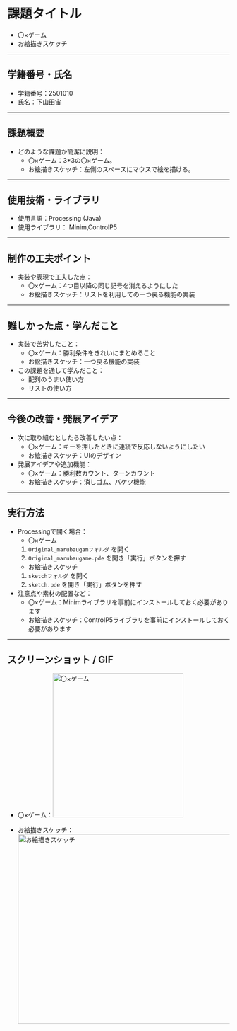 
# 課題タイトル
- 〇×ゲーム
- お絵描きスケッチ

---

## 学籍番号・氏名
- 学籍番号：2501010
- 氏名：下山田宙

---

## 課題概要
- どのような課題か簡潔に説明：
  - 〇×ゲーム：3*3の〇×ゲーム。
  - お絵描きスケッチ：左側のスペースにマウスで絵を描ける。

---

## 使用技術・ライブラリ
- 使用言語：Processing (Java)
- 使用ライブラリ：
  Minim,ControlP5

---

## 制作の工夫ポイント
- 実装や表現で工夫した点：
  - 〇×ゲーム：4つ目以降の同じ記号を消えるようにした
  - お絵描きスケッチ：リストを利用しての一つ戻る機能の実装

---

## 難しかった点・学んだこと
- 実装で苦労したこと：
  - 〇×ゲーム：勝利条件をきれいにまとめること
  - お絵描きスケッチ：一つ戻る機能の実装  
- この課題を通して学んだこと：
  - 配列のうまい使い方
  - リストの使い方

---

## 今後の改善・発展アイデア
- 次に取り組むとしたら改善したい点：
  - 〇×ゲーム：キーを押したときに連続で反応しないようにしたい
  - お絵描きスケッチ：UIのデザイン
- 発展アイデアや追加機能：
  - 〇×ゲーム：勝利数カウント、ターンカウント
  - お絵描きスケッチ：消しゴム、バケツ機能

---

## 実行方法
- Processingで開く場合：
  - 〇×ゲーム
  1. `Original_marubaugamフォルダ` を開く
  2. `Original_marubaugame.pde` を開き「実行」ボタンを押す
  - お絵描きスケッチ
  1. `sketchフォルダ` を開く
  2. `sketch.pde` を開き「実行」ボタンを押す
- 注意点や素材の配置など：
  - 〇×ゲーム：Minimライブラリを事前にインストールしておく必要があります
  - お絵描きスケッチ：ControlP5ライブラリを事前にインストールしておく必要があります
---

## スクリーンショット / GIF
- 〇×ゲーム：<img width="296" height="326" alt="〇×ゲーム" src="https://github.com/user-attachments/assets/d2079daf-1c7a-4e5b-abff-7588d2b032cd" />

- お絵描きスケッチ：<img width="1000" height="429" alt="お絵描きスケッチ" src="https://github.com/user-attachments/assets/6cfb0237-8068-4db4-84ed-99849f3bf428" />

